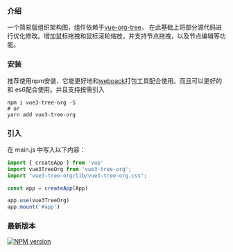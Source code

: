 ### 介绍

一个简易版组织架构图，组件依赖于[vue-org-tree](https://github.com/hukaibaihu/vue-org-tree)，
在此基础上将部分源代码进行优化修改。增加鼠标拖拽和鼠标滚轮缩放，并支持节点拖拽，以及节点编辑等功能。

### 安装

推荐使用npm安装，它能更好地和[webpack](https://webpack.js.org/)打包工具配合使用。而且可以更好的和
es6配合使用。并且支持按需引入

```shell
npm i vue3-tree-org -S
# or 
yarn add vue3-tree-org
```

### 引入

在 main.js 中写入以下内容：

```javascript
import { createApp } from 'vue'
import vue3TreeOrg from 'vue3-tree-org';
import "vue3-tree-org/lib/vue3-tree-org.css";

const app = createApp(App)

app.use(vue3TreeOrg)
app.mount('#app')
```

### 最新版本

[![NPM version](https://img.shields.io/npm/v/vue3-tree-org)](https://www.npmjs.com/package/vue3-tree-org)
